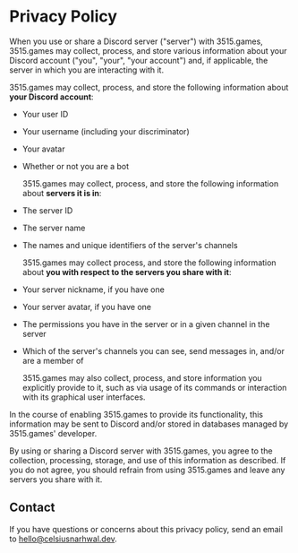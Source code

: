 # Privacy Policy

When you use or share a Discord server ("server") with 3515.games, 3515.games may collect, process, and store various
information about your Discord account ("you", "your", "your account") and, if applicable, the server in which you are
interacting with it.

3515.games may collect, process, and store the following information about **your Discord account**:

- Your user ID
- Your username (including your discriminator)
- Your avatar
- Whether or not you are a bot

  3515.games may collect, process, and store the following information about **servers it is in**:

- The server ID
- The server name
- The names and unique identifiers of the server's channels

  3515.games may collect process, and store the following information about **you with respect to the servers you share
  with it**:

- Your server nickname, if you have one
- Your server avatar, if you have one
- The permissions you have in the server or in a given channel in the server
- Which of the server's channels you can see, send messages in, and/or are a member of

  3515.games may also collect, process, and store information you explicitly provide to it, such as via usage of its
  commands or interaction with its graphical user interfaces.

In the course of enabling 3515.games to provide its functionality, this information may be sent to Discord and/or stored
in databases managed by 3515.games' developer.

By using or sharing a Discord server with 3515.games, you agree to the collection, processing, storage, and use of this
information as described. If you do not agree, you should refrain from using 3515.games and leave any servers you share
with it.

## Contact

If you have questions or concerns about this privacy policy, send an email to hello@celsiusnarhwal.dev.
